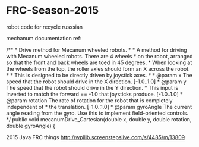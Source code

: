 FRC-Season-2015
===============

robot code for recycle russsian

mechanum documentation ref:

/**
     * Drive method for Mecanum wheeled robots.
     *
     * A method for driving with Mecanum wheeled robots. There are 4 wheels
     * on the robot, arranged so that the front and back wheels are toed in 45 degrees.
     * When looking at the wheels from the top, the roller axles should form an X across the robot.
     *
     * This is designed to be directly driven by joystick axes.
     *
     * @param x The speed that the robot should drive in the X direction. [-1.0..1.0]
     * @param y The speed that the robot should drive in the Y direction.
     * This input is inverted to match the forward == -1.0 that joysticks produce. [-1.0..1.0]
     * @param rotation The rate of rotation for the robot that is completely independent of
     * the translation. [-1.0..1.0]
     * @param gyroAngle The current angle reading from the gyro.  Use this to implement field-oriented controls.
     */
    public void mecanumDrive_Cartesian(double x, double y, double rotation, double gyroAngle) {
    
 2015 Java FRC things
 http://wpilib.screenstepslive.com/s/4485/m/13809
    
